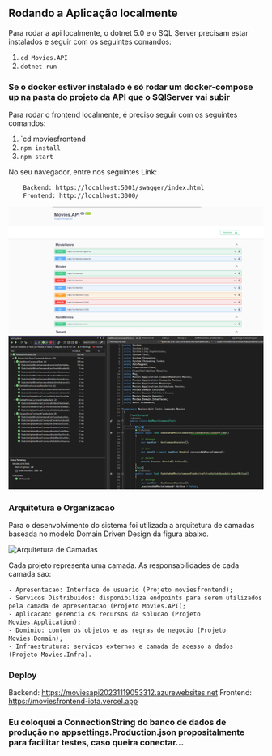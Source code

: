 ﻿## Rodando a Aplicação localmente
Para rodar a api localmente, o dotnet 5.0 e o SQL Server precisam estar instalados e seguir com os seguintes comandos:
1. `cd Movies.API`
2. `dotnet run`
### Se o docker estiver instalado é só rodar um docker-compose up na pasta do projeto da API que o SQlServer vai subir
Para rodar o frontend localmente, é preciso seguir com os seguintes comandos:
1. `cd moviesfrontend
2. `npm install`
3. `npm start`

No seu navegador, entre nos seguintes Link:
```
	Backend: https://localhost:5001/swagger/index.html
	Frontend: http://localhost:3000/
```

![](swagger.png)
![](Tests.png)

### Arquitetura e Organizacao

Para o desenvolvimento do sistema foi utilizada a arquitetura de camadas baseada no modelo Domain Driven Design da figura abaixo. 

![Arquitetura de Camadas](https://user-images.githubusercontent.com/42355371/74002848-3ba2f200-494f-11ea-9488-c3a22e4f53bd.jpg)

Cada projeto representa uma camada. As responsabilidades de cada camada sao:

	- Apresentacao: Interface do usuario (Projeto moviesfrontend);
	- Servicos Distribuidos: disponibiliza endpoints para serem utilizados pela camada de apresentacao (Projeto Movies.API);
	- Aplicacao: gerencia os recursos da solucao (Projeto Movies.Application);
	- Dominio: contem os objetos e as regras de negocio (Projeto Movies.Domain);
	- Infraestrutura: servicos externos e camada de acesso a dados (Projeto Movies.Infra).

### Deploy	

Backend: https://moviesapi20231119053312.azurewebsites.net
Frontend: https://moviesfrontend-iota.vercel.app


### Eu coloquei a ConnectionString do banco de dados de produção no appsettings.Production.json propositalmente para facilitar testes, caso queira conectar...
